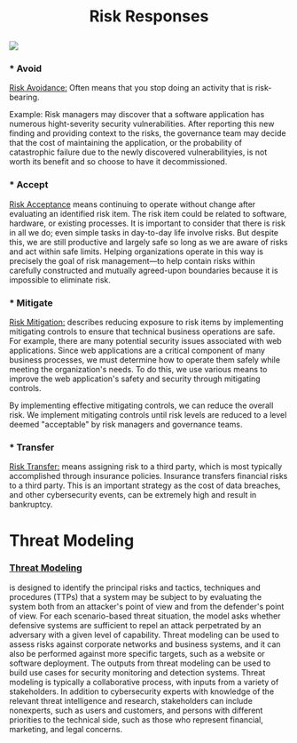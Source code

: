 # <p style="text-align:center"> Risk Responses </p>

<img src="./unit_1.png">

### * Avoid
<ins> Risk Avoidance:</ins> Often means that you stop doing an activity that is risk-bearing.

Example: Risk managers may discover that a software application has numerous hight-severity security vulnerabilities. After reporting this new finding and providing context to the risks, the governance team may decide that the cost of maintaining the application, or the probability of catastrophic failure due to the newly discovered vulnerabilityies, is not worth its benefit and so choose to have it decommissioned.

### * Accept
<ins>Risk Acceptance</ins>
means continuing to operate without change after evaluating an identified risk item. The risk item could be related to software, hardware, or existing processes. It is important to consider that there is risk in all we do; even simple tasks in day-to-day life involve risks. But despite this, we are still productive and largely safe so long as we are aware of risks and act within safe limits. Helping organizations operate in this way is precisely the goal of risk management—to help contain risks within carefully constructed and mutually agreed-upon boundaries because it is impossible to eliminate risk.

### * Mitigate
<ins> Risk Mitigation:</ins>
describes reducing exposure to risk items by implementing mitigating controls to ensure that technical business operations are safe. For example, there are many potential security issues associated with web applications. Since web applications are a critical component of many business processes, we must determine how to operate them safely while meeting the organization's needs. To do this, we use various means to improve the web application's safety and security through mitigating controls.

By implementing effective mitigating controls, we can reduce the overall risk. We implement mitigating controls until risk levels are reduced to a level deemed "acceptable" by risk managers and governance teams.

### * Transfer
<ins>Risk Transfer:</ins> means assigning risk to a third party, which is most typically accomplished through insurance policies. Insurance transfers financial risks to a third party. This is an important strategy as the cost of data breaches, and other cybersecurity events, can be extremely high and result in bankruptcy.

# Threat Modeling

### <ins> Threat Modeling </ins>

 is designed to identify the principal risks and tactics, techniques and procedures (TTPs) that a system may be subject to by evaluating the system both from an attacker's point of view and from the defender's point of view. For each scenario-based threat situation, the model asks whether defensive systems are sufficient to repel an attack perpetrated by an adversary with a given level of capability. Threat modeling can be used to assess risks against corporate networks and business systems, and it can also be performed against more specific targets, such as a website or software deployment. The outputs from threat modeling can be used to build use cases for security monitoring and detection systems. Threat modeling is typically a collaborative process, with inputs from a variety of stakeholders. In addition to cybersecurity experts with knowledge of the relevant threat intelligence and research, stakeholders can include nonexperts, such as users and customers, and persons with different priorities to the technical side, such as those who represent financial, marketing, and legal concerns.
